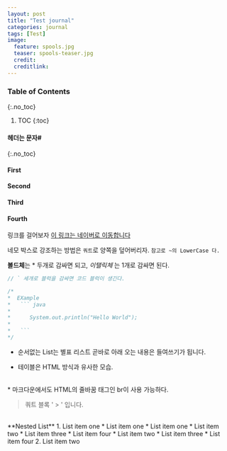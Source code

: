 ```yaml
---
layout: post
title: "Test journal"
categories: journal
tags: [Test]
image:
  feature: spools.jpg
  teaser: spools-teaser.jpg
  credit:
  creditlink:
---
```


### Table of Contents
{:.no_toc}

1. TOC
{:toc}


#### 헤더는 문자#
{:.no_toc}

#### First

#### Second

#### Third

#### Fourth



링크를 걸어보자   [이 링크는 네이버로 이동합니다](https://www.naver.com)

네모 박스로 강조하는 방법은 `쿼트`로 양쪽을 덮어버리자. `참고로 ~의 LowerCase 다.`

**볼드체**는  * 두개로 감싸면 되고, *이탤릭체* 는 1개로 감싸면 된다.

``` java
// ` 세개로 블럭을 감싸면 코드 블럭이 생긴다.

/*
*  EXample
*   ``` java
*     
*      System.out.println("Hello World");
*
*   ```
*/

```

* 순서없는 List는 별표
리스트 곧바로 아래 오는 내용은 들여쓰기가 됩니다.


* 테이블은  HTML 방식과 유사한 모습.
<br>
* 마크다운에서도 HTML의 줄바꿈 태그인 br이 사용 가능하다.
<br>

> 쿼트 블록 ' > ' 입니다.

<br>
**Nested List**
1. List item one
      * List item one
          * List item one
          * List item two
          * List item three
          * List item four
      * List item two
      * List item three
      * List item four
  2. List item two
